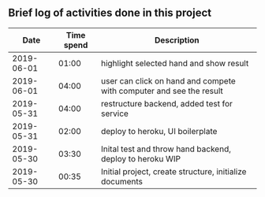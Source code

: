 ## Brief log of activities done in this project

| Date | Time spend | Description |
| - | - | - |
| 2019-06-01 | 01:00 | highlight selected hand and show result |
| 2019-06-01 | 04:00 | user can click on hand and compete with computer and see the result |
| 2019-05-31 | 04:00 | restructure backend, added test for service |
| 2019-05-31 | 02:00 | deploy to heroku, UI boilerplate |
| 2019-05-30 | 03:30 | Inital test and throw hand backend, deploy to heroku WIP |
| 2019-05-30 | 00:35 | Initial project, create structure, initialize documents |
